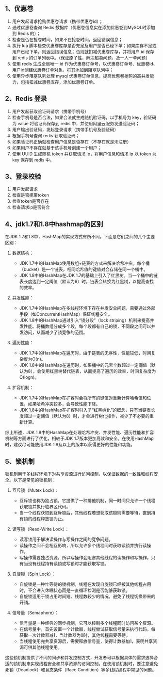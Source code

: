 ## 1、优惠卷

1. 用户发起请求抢购优惠卷请求（携带优惠卷id）；
2. 通过优惠卷查询 Redis 数据库（优惠卷信息实在添加优惠卷到MySQL时添加到 Redis 的）；
3. 检查是否在抢卷时间，如果不在抢卷时间，返回错误信息；
4. 执行 lua 脚本检查优惠卷库存是否充足及用户是否已经下单；如果库存不足或用户已经下单，则返回错误信息；否则就扣减优惠卷库存，并将用户 id 保存到 redis 的订单列表中。（保证原子性，解决超卖问题，及一人一单问题）
5. 使用 redis 生成全局唯一 id 作为优惠卷订单号，以优惠卷订单号、优惠卷id、用户id创建优惠卷订单对象，将其添加到阻塞队列中；
6. 使用异步阻塞队列处理 mysql 优惠卷订单信息，提高优惠卷抢购的高并发能力，包括扣减优惠卷库存，添加优惠卷订单。

## 2、Redis 登录

1. 用户发起获取验证码请求（携带手机号）
2. 检查手机号是否合法，如果合法就生成随机验证码，以手机号为 key，验证码为 value 将验证码保存到 redis 中，并使用阿里云服务发送验证码；
3. 用户输出验证码，发起登录请求（携带手机号及验证码）
4. 根据手机号查询 redis 获取验证码；
5. 如果验证码正确就检查用户信息是否存在（不存在就是未注册）
6. 如果用户不存在就基于该手机号创建一个用户；
7. 使用 UUID 生成随机 token 并获取请求 ip，将用户信息和请求 ip 以 token 为 key 保存到 redis 中。

## 3、登录校验

1. 用户发起请求
2. 检查是否携带token
3. 检查token是否存在
4. 检查请求ip是否符合

## 4、jdk1.7和1.8中hashmap的区别

在JDK 1.7和1.8中，HashMap的实现方式有所不同，下面是它们之间的几个主要区别：

1. 数据结构：
   - JDK 1.7中的HashMap使用数组+链表的方式来解决哈希冲突。每个桶（bucket）是一个链表，相同哈希值的键值对会存储在同一个桶中。
   - JDK 1.8中的HashMap在JDK 1.7的基础上引入了红黑树。当一个桶中的链表长度达到一定阈值（默认为8）时，链表会转换为红黑树，以提高查找的效率。

2. 并发性能：
   - JDK 1.7中的HashMap在多线程环境下存在并发安全问题，需要通过外部手段（如ConcurrentHashMap）保证线程安全。
   - JDK 1.8中的HashMap通过引入“锁分段”（lock striping）机制来提高并发性能。将桶数组分成多个段，每个段都有自己的锁，不同段之间可以并发访问，从而减少了锁竞争的范围。

3. 遍历性能：
   - JDK 1.7中的HashMap在遍历时，由于链表的无序性，性能较低，时间复杂度为O(n)。
   - JDK 1.8中的HashMap在遍历时，如果桶中的元素个数超过一定阈值（默认为8），会使用红黑树替代链表，从而提高了遍历的效率，时间复杂度为O(logn)。

4. 扩容机制：
   - JDK 1.7中的HashMap在扩容时会将所有的键值对重新计算哈希值和位置，如果哈希冲突较多，会导致性能下降。
   - JDK 1.8中的HashMap在扩容时引入了“红黑树化”的概念，只有当链表长度超过一定阈值（默认为8）时，才会进行树化操作，减少了不必要的重新计算。

综上所述，JDK 1.8中的HashMap在处理哈希冲突、并发性能、遍历性能和扩容机制等方面进行了优化，相较于JDK 1.7版本更加高效和安全。在使用HashMap时，建议尽可能使用JDK 1.8及以上的版本以获得更好的性能和功能。

## 5、锁机制

锁机制用于多线程环境下对共享资源进行访问控制，以保证数据的一致性和线程安全。以下是常见的锁机制：

1. 互斥锁（Mutex Lock）：
   - 互斥锁也称为独占锁，它提供了一种排他机制，同一时间只允许一个线程获取锁并执行临界区代码。
   - 当一个线程获取到互斥锁后，其他线程若想获取该锁则需要等待，直到持有锁的线程释放锁为止。

2. 读写锁（Read-Write Lock）：
   - 读写锁用于解决读操作与写操作之间的竞争问题。
   - 读操作之间不会相互影响，所以允许多个线程同时获取读锁并执行读操作。
   - 写操作需要独占资源，所以写操作会阻塞其他线程的读操作和写操作，只有当没有线程持有读锁或写锁时才能获取写锁。

3. 自旋锁（Spin Lock）：
   - 自旋锁是一种忙等待的锁机制，线程在发现自旋锁已经被其他线程占用时，不会进入休眠状态而是一直循环检测是否能够获取锁。
   - 自旋锁适用于锁占用时间短、线程数较少的情况，避免了线程切换带来的开销。

4. 信号量（Semaphore）：
   - 信号量是一种经典的同步机制，它可以控制多个线程同时访问某个资源。
   - 在信号量中，首先设置一个计数器，线程尝试获取信号量来执行代码，每获取一次计数器减1，当计数器为0时，其他线程需要等待。
   - 当线程使用完共享资源后，需要释放信号量，使得计数器加1，表明共享资源可供其他线程使用。

这些锁机制提供了不同的同步和并发控制方式，开发者可以根据具体的需求选择合适的锁机制来实现线程安全和共享资源的访问控制。在使用锁机制时，要注意避免死锁（Deadlock）和竞态条件（Race Condition）等多线程编程中常见的问题。

